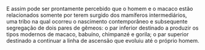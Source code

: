﻿E assim pode ser prontamente percebido que o homem e o macaco estão relacionados somente por terem surgido dos mamíferos intermediários, uma tribo na qual ocorreu o nascimento contemporâneo e subsequente segregação de dois pares de gêmeos: o par inferior destinado a produzir os tipos modernos de macaco, babuíno, chimpanzé e gorila; o par superior destinado a continuar a linha de ascensão que evoluiu até o próprio homem.